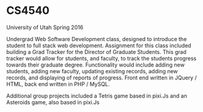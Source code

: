 # CS4540
University of Utah Spring 2016

Undergrad Web Software Development class, designed to introduce the student to full stack web development. Assignment for this class included building a Grad Tracker for the Director of Graduate Students. This grad tracker would allow for students, and faculty, to track the students progress towards their graduate degree. Functionality would include adding new students, adding new faculty, updating existing records, adding new records, and displaying of reports of progress. Front end written in JQuery / HTML, back end written in PHP / MySQL.

Additional group projects included a Tetris game based in pixi.Js and an Asteroids game, also based in pixi.Js
